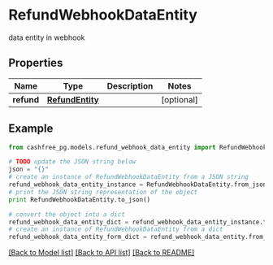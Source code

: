 # RefundWebhookDataEntity

data entity in webhook

## Properties
Name | Type | Description | Notes
------------ | ------------- | ------------- | -------------
**refund** | [**RefundEntity**](RefundEntity.md) |  | [optional] 

## Example

```python
from cashfree_pg.models.refund_webhook_data_entity import RefundWebhookDataEntity

# TODO update the JSON string below
json = "{}"
# create an instance of RefundWebhookDataEntity from a JSON string
refund_webhook_data_entity_instance = RefundWebhookDataEntity.from_json(json)
# print the JSON string representation of the object
print RefundWebhookDataEntity.to_json()

# convert the object into a dict
refund_webhook_data_entity_dict = refund_webhook_data_entity_instance.to_dict()
# create an instance of RefundWebhookDataEntity from a dict
refund_webhook_data_entity_form_dict = refund_webhook_data_entity.from_dict(refund_webhook_data_entity_dict)
```
[[Back to Model list]](../README.md#documentation-for-models) [[Back to API list]](../README.md#documentation-for-api-endpoints) [[Back to README]](../README.md)



